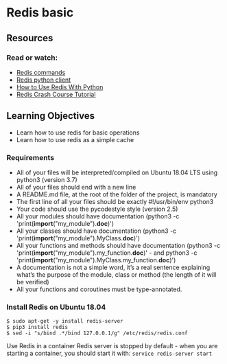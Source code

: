 # Redis basic

## Resources
### Read or watch:

- [Redis commands](https://intranet.hbtn.io/rltoken/uEy5gRIS2gEb08ZiSP8ANw)
- [Redis python client](https://intranet.hbtn.io/rltoken/yqIvla14uyQ2pBRk2i-tBQ)
- [How to Use Redis With Python](https://intranet.hbtn.io/rltoken/NxpS4PTyCpDK29oLyCBwHQ)
- [Redis Crash Course Tutorial](https://intranet.hbtn.io/rltoken/vk2Wan5dEYyoGNwCIvoFaQ)

## Learning Objectives
- Learn how to use redis for basic operations
- Learn how to use redis as a simple cache

### Requirements
- All of your files will be interpreted/compiled on Ubuntu 18.04 LTS using python3 (version 3.7)
- All of your files should end with a new line
- A README.md file, at the root of the folder of the project, is mandatory
- The first line of all your files should be exactly #!/usr/bin/env python3
- Your code should use the pycodestyle style (version 2.5)
- All your modules should have documentation (python3 -c 'print(__import__("my_module").__doc__)')
- All your classes should have documentation (python3 -c 'print(__import__("my_module").MyClass.__doc__)')
- All your functions and methods should have documentation (python3 -c 'print(__import__("my_module").my_function.__doc__)' - and python3 -c 'print(__import__("my_module").MyClass.my_function.__doc__)')
- A documentation is not a simple word, it’s a real sentence explaining what’s the purpose of the module, class or method (the length of it will be verified)
- All your functions and coroutines must be type-annotated.

### Install Redis on Ubuntu 18.04
```
$ sudo apt-get -y install redis-server
$ pip3 install redis
$ sed -i "s/bind .*/bind 127.0.0.1/g" /etc/redis/redis.conf
```
Use Redis in a container
Redis server is stopped by default - when you are starting a container, you should start it with: `service redis-server start`
